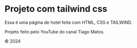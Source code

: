 # Projeto com tailwind css

Essa é uma página de hotel feita com HTML, CSS e TAILWIND.

Projeto feito pelo YouTube do canal Tiago Matos.

<span>&copy; 2024</span>
